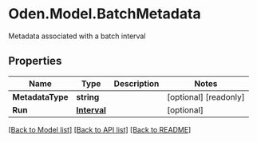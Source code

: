 # Oden.Model.BatchMetadata
Metadata associated with a batch interval

## Properties

Name | Type | Description | Notes
------------ | ------------- | ------------- | -------------
**MetadataType** | **string** |  | [optional] [readonly] 
**Run** | [**Interval**](Interval.md) |  | [optional] 

[[Back to Model list]](../README.md#documentation-for-models) [[Back to API list]](../README.md#documentation-for-api-endpoints) [[Back to README]](../README.md)

